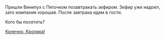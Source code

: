 Пришли Винипух с Пяточком позавтракать зефиром.
Зефир уже надоел, зато компания хорошая.
После завтрака идем в гости.

Кого бы посетить?

[Конечно, Кролика!](visit-rabbit/visit-rabbit.md)